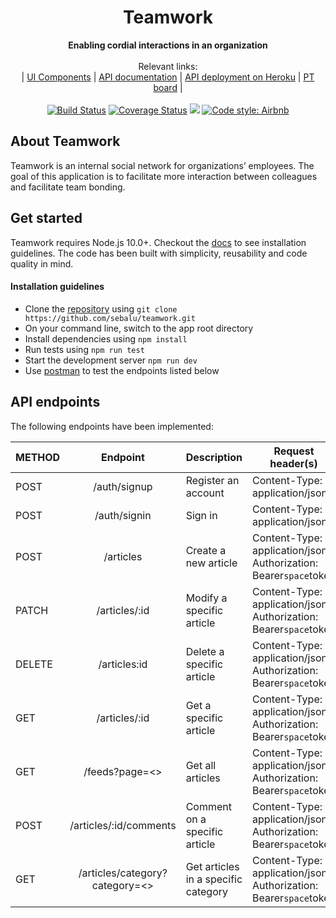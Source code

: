 <div align="center">
  <h1>Teamwork</h1>
</div>
<div align="center">
  <strong>Enabling cordial interactions in an organization</strong>
</div>
<br>
<div align="center">
  Relevant links: <br>
  <span> | </span>
  <a href="https://sebalu.github.io/teamwork/">UI Components</a>
  <span> | </span>
  <a href="https://documenter.getpostman.com/view/5969437/SVtN3BDM">API documentation</a>
  <span> | </span>
    <a href="https://teamwork-ac11.herokuapp.com/">API deployment on Heroku</a>
  <span> | </span>
    <a href="https://www.pivotaltracker.com/n/projects/2397150">PT board</a>
  <span> | </span>
</div>
<br>
<div align="center">
<a href='https://travis-ci.com/sebalu/teamwork'><img src='https://travis-ci.com/sebalu/teamwork.svg?branch=develop' alt='Build Status' /></a>
<a href='https://coveralls.io/github/sebalu/teamwork?branch=ft-article-creation-api-endpoint-2397150'><img src='https://coveralls.io/repos/github/sebalu/teamwork/badge.svg?branch=ft-article-creation-api-endpoint-2397150' alt='Coverage Status' /></a>
<a href="https://codeclimate.com/github/sebalu/teamwork/maintainability"><img src="https://api.codeclimate.com/v1/badges/9b442ad2037e66c92182/maintainability" /></a>
<a href="https://github.com/airbnb/javascript">
  <img src="https://img.shields.io/badge/code%20style-Airbnb-red" alt="Code style: Airbnb">
</a>
</div>

## About Teamwork

Teamwork is an internal social network for organizations’ employees. The goal of this application is to facilitate more interaction between colleagues and facilitate team bonding.

## Get started
Teamwork requires Node.js 10.0+. Checkout the [docs](https://nodejs.org/en/) to see installation guidelines. The code has been built with simplicity, reusability and code quality in mind.

#### Installation guidelines
- Clone the [repository](https://github.com/sebalu/teamwork.git) using ```git clone https://github.com/sebalu/teamwork.git```
- On your command line, switch to the app root directory
- Install dependencies using `npm install`
- Run tests using `npm run test`
- Start the development server `npm run dev`
- Use [postman](https://www.getpostman.com/downloads/) to test the endpoints listed below

## API endpoints

The following endpoints have been implemented:

| METHOD       | Endpoint           | Description  | Request header(s)
| ------------- |:-------------:| -----| -------|
| POST      | /auth/signup | Register an account | Content-Type: application/json
| POST      | /auth/signin     | Sign in | Content-Type: application/json
| POST | /articles | Create a new article | Content-Type: application/json, Authorization: Bearer```space```token
| PATCH      | /articles/:id     | Modify a specific article | Content-Type: application/json, Authorization: Bearer```space```token
| DELETE      | /articles:id     | Delete a specific article | Content-Type: application/json, Authorization: Bearer```space```token
| GET      | /articles/:id     | Get a specific article | Content-Type: application/json, Authorization: Bearer```space```token
| GET      | /feeds?page=<>     | Get all articles | Content-Type: application/json, Authorization: Bearer```space```token
| POST      | /articles/:id/comments     | Comment on a specific article | Content-Type: application/json, Authorization: Bearer```space```token
| GET      | /articles/category?category=<>     | Get articles in a specific category | Content-Type: application/json, Authorization: Bearer```space```token

